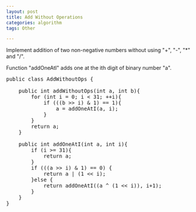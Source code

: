 ```yaml
---
layout: post
title: Add Without Operations
categories: algorithm
tags: Other

---
```

<!-- import js for mathjax -->
<script src="http://cdn.mathjax.org/mathjax/latest/MathJax.js?config=default"></script>
<script type="text/x-mathjax-config">
MathJax.Hub.Config({
tex2jax: {inlineMath: [['$','$'], ['\\(','\\)']]}
});
</script>

Implement addition of two non-negative numbers without using "+", "-", "*" and "/".

Function "addOneAtI" adds one at the ith digit of binary number "a".

<pre>
public class AddWithoutOps {

    public int addWithoutOps(int a, int b){
        for (int i = 0; i < 31; ++i){
            if (((b >> i) & 1) == 1){
                a = addOneAtI(a, i);
            }
        }
        return a;
    }

    public int addOneAtI(int a, int i){
        if (i >= 31){
            return a;
        }
        if (((a >> i) & 1) == 0) {
            return a | (1 << i);
        }else {
            return addOneAtI((a ^ (1 << i)), i+1);
        }
    }
}
</pre>
